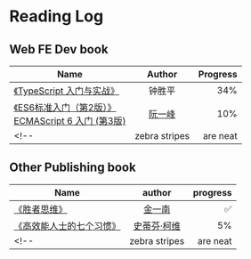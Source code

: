 # Reading Log

## Web FE Dev book

|  Name        | Author           | Progress  |
| ------------- |:-------------:| -----:|
| [《TypeScript 入门与实战》](https://weread.qq.com/web/bookDetail/a2c321c0721cac5ea2c585f)    | 钟胜平         | 34% |
| [《ES6标准入门（第2版）》](https://weread.qq.com/web/bookDetail/57b32bd0811e1af4ag013594)  <br> [ECMAScript 6 入门 (第3版)](https://es6.ruanyifeng.com/)   | [阮一峰](https://www.ruanyifeng.com/)      |   10% |
<!-- | zebra stripes | are neat      |    $1 | -->

## Other Publishing book
|  Name        | author           | progress  |
| ------------- |:-------------:| -----:|
| [《胜者思维》](https://weread.qq.com/web/bookDetail/c64321307239b3b5c648b2a)    | [金一南](https://zh.wikipedia.org/wiki/%E9%87%91%E4%B8%80%E5%8D%97)         | ✅ |
| [《高效能人士的七个习惯》](https://weread.qq.com/web/bookDetail/56d325907203e8a856def7f)      | [史蒂芬·柯维](https://zh.wikipedia.org/zh-hans/%E5%8F%B2%E8%92%82%E8%8A%AC%C2%B7%E6%9F%AF%E7%BB%B4)      |   5% |
<!-- | zebra stripes | are neat      |    $1 | -->
